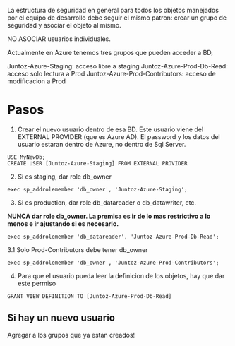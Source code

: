 La estructura de seguridad en general para todos los objetos manejados por el equipo de desarrollo debe seguir el mismo patron: crear un grupo de seguridad y asociar el objeto al mismo. 

NO ASOCIAR usuarios individuales.

Actualmente en Azure tenemos tres grupos que pueden acceder a BD, 

Juntoz-Azure-Staging: acceso libre a staging
Juntoz-Azure-Prod-Db-Read: acceso solo lectura a Prod
Juntoz-Azure-Prod-Contributors: acceso de modificacion a Prod

# Pasos

1. Crear el nuevo usuario dentro de esa BD. Este usuario viene del EXTERNAL PROVIDER (que es Azure AD). El password y los datos del usuario estaran dentro de Azure, no dentro de Sql Server.
```
USE MyNewDb;
CREATE USER [Juntoz-Azure-Staging] FROM EXTERNAL PROVIDER
```
2. Si es staging, dar role db_owner
```
exec sp_addrolemember 'db_owner', 'Juntoz-Azure-Staging';
```
3. Si es production, dar role db_datareader o db_datawriter, etc. 

**NUNCA dar role db_owner. La premisa es ir de lo mas restrictivo a lo menos e ir ajustando si es necesario.**
```
exec sp_addrolemember 'db_datareader', 'Juntoz-Azure-Prod-Db-Read';
```

3.1 Solo Prod-Contributors debe tener db_owner
```
exec sp_addrolemember 'db_owner', 'Juntoz-Azure-Prod-Contributors';
```

4. Para que el usuario pueda leer la definicion de los objetos, hay que dar este permiso

```
GRANT VIEW DEFINITION TO [Juntoz-Azure-Prod-Db-Read]
```

## Si hay un nuevo usuario
Agregar a los grupos que ya estan creados!